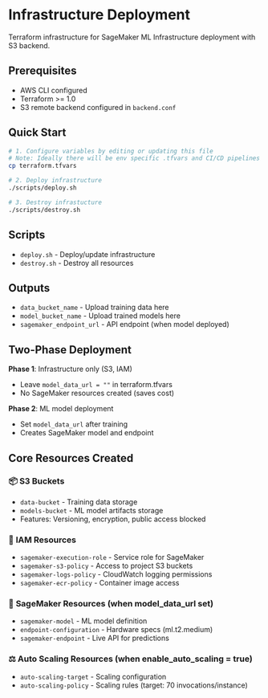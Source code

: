 # Infrastructure Deployment

Terraform infrastructure for SageMaker ML Infrastructure deployment with S3 backend.

## Prerequisites

- AWS CLI configured
- Terraform >= 1.0
- S3 remote backend configured in `backend.conf`

## Quick Start

```bash
# 1. Configure variables by editing or updating this file
# Note: Ideally there will be env specific .tfvars and CI/CD pipelines will pick the correct one based on which env the CI/CD pipeline is deploying.
cp terraform.tfvars

# 2. Deploy infrastructure
./scripts/deploy.sh

# 3. Destroy infrastucture
./scripts/destroy.sh
```

## Scripts

- `deploy.sh` - Deploy/update infrastructure
- `destroy.sh` - Destroy all resources

## Outputs

- `data_bucket_name` - Upload training data here
- `model_bucket_name` - Upload trained models here  
- `sagemaker_endpoint_url` - API endpoint (when model deployed)

## Two-Phase Deployment

**Phase 1**: Infrastructure only (S3, IAM)
- Leave `model_data_url = ""` in terraform.tfvars
- No SageMaker resources created (saves cost)

**Phase 2**: ML model deployment  
- Set `model_data_url` after training
- Creates SageMaker model and endpoint

## Core Resources Created

### 📦 **S3 Buckets**
- `data-bucket` - Training data storage
- `models-bucket` - ML model artifacts storage
- Features: Versioning, encryption, public access blocked

### 🔐 **IAM Resources**
- `sagemaker-execution-role` - Service role for SageMaker
- `sagemaker-s3-policy` - Access to project S3 buckets
- `sagemaker-logs-policy` - CloudWatch logging permissions
- `sagemaker-ecr-policy` - Container image access

### 🤖 **SageMaker Resources** (when model_data_url set)
- `sagemaker-model` - ML model definition
- `endpoint-configuration` - Hardware specs (ml.t2.medium)
- `sagemaker-endpoint` - Live API for predictions

### ⚖️ **Auto Scaling Resources** (when enable_auto_scaling = true)
- `auto-scaling-target` - Scaling configuration
- `auto-scaling-policy` - Scaling rules (target: 70 invocations/instance)